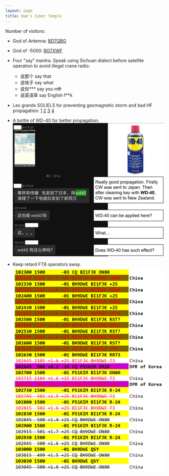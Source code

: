 ```yaml
---
layout: page
title: Ham's Cyber Temple
---
```

<script async src="//busuanzi.ibruce.info/busuanzi/2.3/busuanzi.pure.mini.js"></script>
<span id="busuanzi_container_site_uv">Number of visitors: <span id="busuanzi_value_site_uv"></span></span>

<!--[![/pictures/stc_incense_burner.png](/pictures/stc_incense_burner.png)](https://www.stcai.com/xpsc)-->
- God of Antenna: [BD7QBG](https://www.qrz.com/db/BD7QBG)
- God of -5000: [BG7XWF](https://www.qrz.com/db/BG7XWF)
- Four "say" mantra. Speak using Sichuan dialect before satellite operation to avoid illegal crane radio:
  - 说那个 say that
  - 说啥子 say what
  - 说你*** say you m**f**r
  - 说英语草 say English f**k
- Les grands SOLIELS for preventing geomagnetic storm and bad HF propagation: [1](https://en.wikipedia.org/wiki/Kim_Jong_Un) [2](https://en.wikipedia.org/wiki/Park_Chung_Hee) [3](https://en.wikipedia.org/wiki/Donald_Trump) [4](https://www.qrz.com/db/BI1FJK)

- A bottle of WD-40 for better propagation.
![/pictures/WD-40.png](/pictures/WD-40.png)

- Keep retard FT8 operators away.
![/pictures/sb_ft8.png](/pictures/sb_ft8.png)
